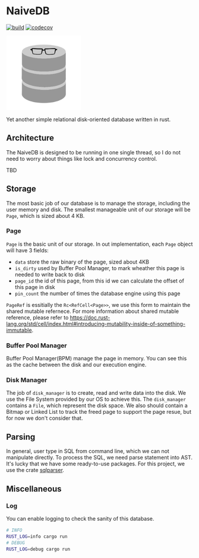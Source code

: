 # NaiveDB

[![build](https://github.com/Cydiater/NaiveDB/actions/workflows/build.yml/badge.svg)](https://github.com/Cydiater/NaiveDB/actions/workflows/build.yml)
[![codecov](https://codecov.io/gh/Cydiater/NaiveDB/branch/master/graph/badge.svg?token=KQCQG19VDD)](https://codecov.io/gh/Cydiater/NaiveDB)

<img src="./img/logo.jpg" height=200/>

Yet another simple relational disk-oriented database written in rust.

## Architecture

The NaiveDB is designed to be running in one single thread, so I do not need to worry about things like lock and concurrency control.

TBD

## Storage

The most basic job of our database is to manage the storage, including the user memory and disk. The smallest manageable unit of our storage will be  `Page`,  which is sized about 4 KB.

### Page

`Page` is the basic unit of our storage. In out implementation, each `Page` object will have 3 fields:

- `data` store the raw binary of the page, sized about 4KB
- `is_dirty` used by Buffer Pool Manager, to mark wheather this page is needed to write back to disk
- `page_id` the id of this page, from this id we can calculate the offset of this page in disk
- `pin_count` the number of times the database engine using this page

`PageRef` is essitially the `Rc<RefCell<Page>>`, we use this form to maintain the shared mutable refernece. For more information about shared mutable reference, please refer to https://doc.rust-lang.org/std/cell/index.html#introducing-mutability-inside-of-something-immutable.

### Buffer Pool Manager

Buffer Pool Manager(BPM) manage the page in memory. You can see this as the cache between the disk and our execution engine.

### Disk Manager

The job of `disk_manager` is to create, read and write data into the disk. We use the File System provided by our OS to achieve this. The `disk_manager` contains a `File`, which represent the disk space. We also should contain a Bitmap or Linked List to track the freed page to support the page resue, but for now we don't consider that.

## Parsing

In general, user type in SQL from command line, which we can not manipulate directly. To process the SQL, we need parse statement into AST. It's lucky that we have some ready-to-use packages. For this project, we use the crate [sqlparser](https://docs.rs/sqlparser/0.12.0/sqlparser/).

## Miscellaneous

### Log

You can enable logging to check the sanity of this database.

```sh
# INFO
RUST_LOG=info cargo run
# DEBUG
RUST_LOG=debug cargo run
```
